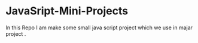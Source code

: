 # JavaSript-Mini-Projects
In this Repo I am make some small java script project which we use in majar project .
